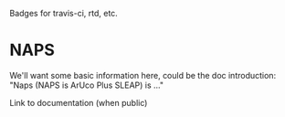 Badges for travis-ci, rtd, etc.

# NAPS

We'll want some basic information here, could be the doc introduction: "Naps (NAPS is ArUco Plus SLEAP) is ..."

Link to documentation (when public)
